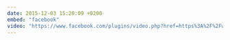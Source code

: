 ```yaml
---
date: 2015-12-03 15:20:09 +0200
embed: "facebook"
video: "https://www.facebook.com/plugins/video.php?href=https%3A%2F%2Fwww.facebook.com%2Fmarta.ivanyshyn%2Fvideos%2F1200041633344935%2F&show_text=0&width=560"
---
```

